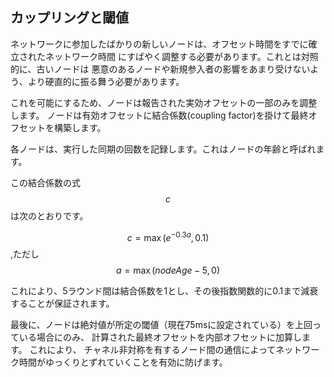 ## カップリングと閾値

ネットワークに参加したばかりの新しいノードは、オフセット時間をすでに確立されたネットワーク時間
にすばやく調整する必要があります。これとは対照的に、古いノードは
悪意のあるノードや新規参入者の影響をあまり受けないよう、より硬直的に振る舞う必要があります。


これを可能にするため、ノードは報告された実効オフセットの一部のみを調整します。
ノードは有効オフセットに結合係数(coupling factor)を掛けて最終オフセットを構築します。

各ノードは、実行した同期の回数を記録します。これはノードの年齢と呼ばれます。

この結合係数の式$$c$$は次のとおりです。

$$c=\max(e^{-0.3a},0.1)$$ ,ただし $$ a=\max(nodeAge-5,0)$$

これにより、5ラウンド間は結合係数を1とし、その後指数関数的に0.1まで減衰することが保証されます。

最後に、ノードは絶対値が所定の閾値（現在75msに設定されている）を上回っている場合にのみ、
計算された最終オフセットを内部オフセットに加算します。 これにより、
チャネル非対称を有するノード間の通信によってネットワーク時間がゆっくりとずれていくことを有効に防げます。
